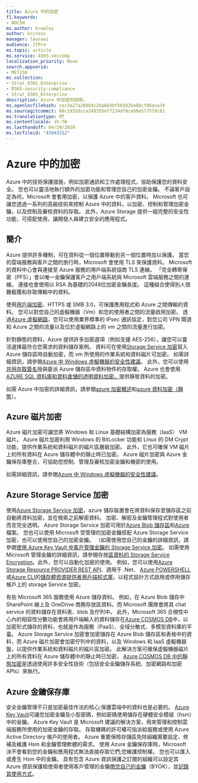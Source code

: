 ```yaml
---
title: Azure 中的加密
f1.keywords:
- NOCSH
ms.author: krowley
author: kccross
manager: laurawi
audience: ITPro
ms.topic: article
ms.service: O365-seccomp
localization_priority: None
search.appverid:
- MET150
ms.collection:
- Strat_O365_Enterprise
- M365-security-compliance
- Strat_O365_Enterprise
description: Azure 中加密的說明。
ms.openlocfilehash: cac3a27a209b4c2da66dbf583d2be88cf06aca34
ms.sourcegitcommit: 60c1932dcca249355ef7134df0ceb0e57757dc81
ms.translationtype: MT
ms.contentlocale: zh-TW
ms.lasthandoff: 04/29/2020
ms.locfileid: "43943312"
---
```

# <a name="encryption-in-azure"></a>Azure 中的加密

Azure 中的技術保護措施，例如加密通訊和工作處理程式，協助保護您的資料安全。 您也可以靈活地執行額外的加密功能和管理您自己的加密金鑰。 不論客戶設定為何，Microsoft 會套用加密，以保護 Azure 中的客戶資料。 Microsoft 也可讓您透過一系列的高級技術來控制 Azure 中的資料，以加密、控制和管理加密金鑰，以及控制及審核資料的存取。 此外，Azure Storage 提供一組完整的安全性功能，可搭配使用，讓開發人員建立安全的應用程式。

## <a name="introduction"></a>簡介

Azure 提供許多機制，可在資料從一個位置移動到另一個位置時加以保護。 當您的雲端服務與客戶之間的旅行時，Microsoft 會使用 TLS 來保護資料。 Microsoft 的資料中心會與連接至 Azure 服務的用戶端系統協商 TLS 連線。 「完全轉寄保密（PFS）」會以唯一金鑰保護客戶之用戶端系統與 Microsoft 雲端服務之間的連線。 連接也會使用以 RSA 為基礎的2048位加密金鑰長度。 這種組合使得別人很難截獲和存取傳輸中的資料。

使用[用戶端加密](https://docs.microsoft.com/azure/storage/storage-client-side-encryption)、HTTPS 或 SMB 3.0，可保護應用程式和 Azure 之間傳輸的資料。 您可以對您自己的虛擬機器（Vm）和您的使用者之間的流量啟用加密。 透過[Azure 虛擬網路](https://azure.microsoft.com/services/virtual-network/)，您可以使用業界標準的 IPsec 通訊協定，對您公司 VPN 閘道和 Azure 之間的流量以及位於虛擬網路上的 vm 之間的流量進行加密。

針對靜態的資料，Azure 提供許多加密選項（例如支援 AES-256），讓您可以靈活選擇最符合您需求的資料儲存案例。 資料可在使用[Storage Service 加密](https://docs.microsoft.com/azure/storage/storage-service-encryption)寫入 Azure 儲存區時自動加密，而 vm 所使用的作業系統和資料磁片可加密。 如需詳細資訊，請參閱[Azure 中 Windows 虛擬機器的安全性建議](https://docs.microsoft.com/azure/security/azure-security-disk-encryption)。 此外，您可以使用[共用存取簽名](https://docs.microsoft.com/azure/storage/storage-dotnet-shared-access-signature-part-1)授與委派 Azure 儲存區中資料物件的存取權。 Azure 也會使用[AZURE SQL 資料庫和資料倉儲的透明資料加密，](https://docs.microsoft.com/sql/relational-databases/security/encryption/transparent-data-encryption-azure-sql)提供靜態資料的加密。

如需 Azure 中加密的詳細資訊，請參閱[azure 加密概述](https://docs.microsoft.com/azure/security/security-azure-encryption-overview)和[azure 資料加密（靜態](https://docs.microsoft.com/azure/security/azure-security-encryption-atrest)）。

## <a name="azure-disk-encryption"></a>Azure 磁片加密

Azure 磁片加密可讓您將 Windows 和 Linux 基礎結構加密為服務（IaaS） VM 磁片。 Azure 磁片加密利用 Windows 的 BitLocker 功能和 Linux 的 DM Crypt 功能，提供作業系統和資料磁片的磁片區層級加密。 此外，它也可確保 VM 磁片上的所有資料在 Azure 儲存體中的靜止時已加密。 Azure 磁片加密與 Azure 金鑰保存庫整合，可協助您控制、管理及審核加密金鑰和機密的使用。

如需詳細資訊，請參閱[Azure 中 Windows 虛擬機器的安全性建議](https://docs.microsoft.com/azure/virtual-machines/windows/security-recommendations)。

## <a name="azure-storage-service-encryption"></a>Azure Storage Service 加密

使用[Azure Storage Service 加密](https://docs.microsoft.com/azure/storage/storage-service-encryption)，azure 儲存裝置會在將資料保存至儲存區之前自動將資料加密，並在檢索之前解密資料。 加密、解密及金鑰管理程式對使用者而言完全透明。 Azure Storage Service 加密可用於[Azure Blob 儲存區](https://azure.microsoft.com/services/storage/blobs/)和[Azure](https://azure.microsoft.com/services/storage/files/)檔案。 您也可以使用 Microsoft 受管理的加密金鑰搭配 Azure Storage Service 加密，也可以使用您自己的加密金鑰。 （如需使用您自己的金鑰的詳細資訊，請參閱[使用 Azure Key Vault 中客戶管理金鑰的 Storage Service 加密](https://docs.microsoft.com/azure/storage/common/storage-service-encryption-customer-managed-keys)。 如需使用 Microsoft 管理金鑰的詳細資訊，請參閱存放[區資料的 Storage Service Encryption](https://docs.microsoft.com/azure/storage/storage-service-encryption)。此外，您可以自動化加密的使用。 例如，您可以使用[Azure Storage Resource PROVIDER REST API](https://msdn.microsoft.com/library/azure/mt163683.aspx)、適用于 .Net、 [Azure POWERSHELL](https://docs.microsoft.com/powershell/azureps-cmdlets-docs)或[Azure CLI](https://docs.microsoft.com/azure/storage/storage-azure-cli)的[儲存體資源提供者用戶端程式庫](https://msdn.microsoft.com/library/azure/mt131037.aspx)，以程式設計方式啟用或停用儲存帳戶上的 storage Service 加密。

有些 Microsoft 365 服務使用 Azure 儲存資料。 例如，在 Azure Blob 儲存中 SharePoint 線上及 OneDrive 商務存放區資料，而 Microsoft 團隊會將其 chat service 的資料儲存在資料表、blob 及佇列中。 此外，Microsoft 365 合規性中心內的相容性分數功能會將用戶端輸入的資料儲存在[Azure COSMOS DB](https://docs.microsoft.com/azure/cosmos-db/database-encryption-at-rest)中，以加密形式儲存的資料，也就是作為服務（PaaS）、全域分散式、多模型資料庫的平臺。 Azure Storage Service 加密會加密儲存在 Azure Blob 儲存區和表格中的資料，而 Azure 磁片加密會加密佇列中的資料，以及 Windows 和 IaaS 虛擬機器盤，以提供作業系統和資料磁片的磁片區加密。 此解決方案可確保虛擬機器磁片上的所有資料在 Azure 儲存體中的靜止時已加密。 [Azure COSMOS DB 中的靜態加密](https://docs.microsoft.com/azure/cosmos-db/database-encryption-at-rest)是透過使用許多安全性技術（包括安全金鑰儲存系統、加密網路和加密 APIs）來執行。

## <a name="azure-key-vault"></a>Azure 金鑰保存庫

安全金鑰管理不只是加密最佳作法的核心;保護雲端中的資料也是必要的。 [Azure Key Vault](https://docs.microsoft.com/azure/key-vault/key-vault-whatis)可讓您加密金鑰及小型密碼，例如密碼使用儲存在硬體安全模組（hsm）中的金鑰。 Azure Key Vault 是 Microsoft 建議的解決方案，用來管理和控制雲端服務所使用的加密金鑰的存取。 存取機碼的許可權可指派給服務或使用 Azure Active Directory 帳戶的使用者。 Azure 重要保險存儲區免除組織需要設定、修補及維護 Hsm 和金鑰管理軟體的需求。 使用 Azure 金鑰保存庫時，Microsoft 決不會看到您的金鑰和應用程式無法直接存取它們;您維護控制權。 您也可以匯入或產生 Hsm 中的金鑰。 具有包含 Azure 資訊保護之訂閱的組織可以設定其 Azure 資訊保護租使用者使用客戶管理的金鑰[帶您自己的金鑰](https://docs.microsoft.com/information-protection/plan-design/byok-price-restrictions)（BYOK），並[記錄其使用方式](https://docs.microsoft.com/information-protection/deploy-use/log-analyze-usage)。
